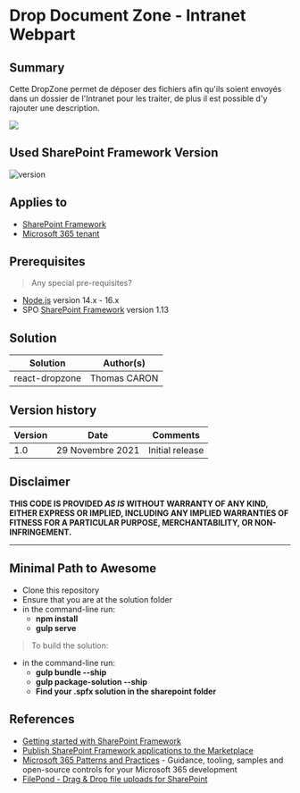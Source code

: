 # Drop Document Zone - Intranet Webpart

## Summary

Cette DropZone permet de déposer des fichiers afin qu'ils soient envoyés dans un dossier de l'Intranet pour les traiter, de plus il est possible d'y rajouter une description.

![](https://i.imgur.com/xyhtNcN.png)

## Used SharePoint Framework Version

![version](https://img.shields.io/badge/version-1.13-green.svg)

## Applies to

- [SharePoint Framework](https://aka.ms/spfx)
- [Microsoft 365 tenant](https://docs.microsoft.com/en-us/sharepoint/dev/spfx/set-up-your-developer-tenant)

## Prerequisites

> Any special pre-requisites?
- [Node.js](https://nodejs.org/en/download/releases/) version 14.x - 16.x
- SPO [SharePoint Framework](https://aka.ms/spfx) version 1.13

## Solution

Solution|Author(s)
--------|---------
react-dropzone | Thomas CARON

## Version history

Version|Date|Comments
-------|----|--------
1.0|29 Novembre 2021 |Initial release

## Disclaimer

**THIS CODE IS PROVIDED *AS IS* WITHOUT WARRANTY OF ANY KIND, EITHER EXPRESS OR IMPLIED, INCLUDING ANY IMPLIED WARRANTIES OF FITNESS FOR A PARTICULAR PURPOSE, MERCHANTABILITY, OR NON-INFRINGEMENT.**

---

## Minimal Path to Awesome

- Clone this repository
- Ensure that you are at the solution folder
- in the command-line run:
  - **npm install**
  - **gulp serve**

> To build the solution:
- in the command-line run:
  - **gulp bundle --ship**
  - **gulp package-solution --ship**
  - **Find your .spfx solution in the sharepoint folder**
## References

- [Getting started with SharePoint Framework](https://docs.microsoft.com/en-us/sharepoint/dev/spfx/set-up-your-developer-tenant)
- [Publish SharePoint Framework applications to the Marketplace](https://docs.microsoft.com/en-us/sharepoint/dev/spfx/publish-to-marketplace-overview)
- [Microsoft 365 Patterns and Practices](https://aka.ms/m365pnp) - Guidance, tooling, samples and open-source controls for your Microsoft 365 development
- [FilePond - Drag & Drop file uploads for SharePoint](https://filepond.io/blog/filepond-drag-drop-file-uploads-for-sharepoint/)